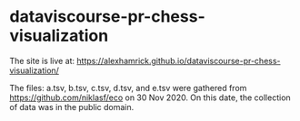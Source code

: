# dataviscourse-pr-chess-visualization

The site is live at:
https://alexhamrick.github.io/dataviscourse-pr-chess-visualization/

The files: a.tsv, b.tsv, c.tsv, d.tsv, and e.tsv
were gathered from https://github.com/niklasf/eco on 30 Nov 2020.
On this date, the collection of data was in the public domain.
